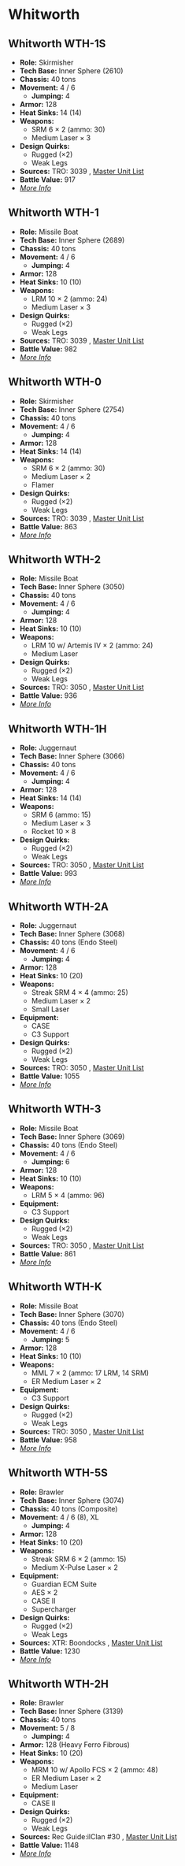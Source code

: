 # Whitworth 

## Whitworth WTH-1S 

- **Role:** Skirmisher 
- **Tech Base:** Inner Sphere (2610) 
- **Chassis:** 40 tons 
- **Movement:** 4 / 6 
  - **Jumping:** 4 
- **Armor:** 128 
- **Heat Sinks:** 14 (14) 
- **Weapons:** 
  - SRM 6 × 2 (ammo: 30) 
  - Medium Laser × 3 
- **Design Quirks:** 
  - Rugged (×2) 
  - Weak Legs 
- **Sources:** TRO: 3039 , [Master Unit List](http://masterunitlist.info/Unit/Details/3540) 
- **Battle Value:** 917 
- [*More Info*](whitworth/whitworth_wth-1s.md) 

## Whitworth WTH-1 

- **Role:** Missile Boat 
- **Tech Base:** Inner Sphere (2689) 
- **Chassis:** 40 tons 
- **Movement:** 4 / 6 
  - **Jumping:** 4 
- **Armor:** 128 
- **Heat Sinks:** 10 (10) 
- **Weapons:** 
  - LRM 10 × 2 (ammo: 24) 
  - Medium Laser × 3 
- **Design Quirks:** 
  - Rugged (×2) 
  - Weak Legs 
- **Sources:** TRO: 3039 , [Master Unit List](http://masterunitlist.info/Unit/Details/3538) 
- **Battle Value:** 982 
- [*More Info*](whitworth/whitworth_wth-1.md) 

## Whitworth WTH-0 

- **Role:** Skirmisher 
- **Tech Base:** Inner Sphere (2754) 
- **Chassis:** 40 tons 
- **Movement:** 4 / 6 
  - **Jumping:** 4 
- **Armor:** 128 
- **Heat Sinks:** 14 (14) 
- **Weapons:** 
  - SRM 6 × 2 (ammo: 30) 
  - Medium Laser × 2 
  - Flamer 
- **Design Quirks:** 
  - Rugged (×2) 
  - Weak Legs 
- **Sources:** TRO: 3039 , [Master Unit List](http://masterunitlist.info/Unit/Details/3537) 
- **Battle Value:** 863 
- [*More Info*](whitworth/whitworth_wth-0.md) 

## Whitworth WTH-2 

- **Role:** Missile Boat 
- **Tech Base:** Inner Sphere (3050) 
- **Chassis:** 40 tons 
- **Movement:** 4 / 6 
  - **Jumping:** 4 
- **Armor:** 128 
- **Heat Sinks:** 10 (10) 
- **Weapons:** 
  - LRM 10 w/ Artemis IV × 2 (ammo: 24) 
  - Medium Laser 
- **Design Quirks:** 
  - Rugged (×2) 
  - Weak Legs 
- **Sources:** TRO: 3050 , [Master Unit List](http://masterunitlist.info/Unit/Details/3541) 
- **Battle Value:** 936 
- [*More Info*](whitworth/whitworth_wth-2.md) 

## Whitworth WTH-1H 

- **Role:** Juggernaut 
- **Tech Base:** Inner Sphere (3066) 
- **Chassis:** 40 tons 
- **Movement:** 4 / 6 
  - **Jumping:** 4 
- **Armor:** 128 
- **Heat Sinks:** 14 (14) 
- **Weapons:** 
  - SRM 6 (ammo: 15) 
  - Medium Laser × 3 
  - Rocket 10 × 8 
- **Design Quirks:** 
  - Rugged (×2) 
  - Weak Legs 
- **Sources:** TRO: 3050 , [Master Unit List](http://masterunitlist.info/Unit/Details/3539) 
- **Battle Value:** 993 
- [*More Info*](whitworth/whitworth_wth-1h.md) 

## Whitworth WTH-2A 

- **Role:** Juggernaut 
- **Tech Base:** Inner Sphere (3068) 
- **Chassis:** 40 tons (Endo Steel) 
- **Movement:** 4 / 6 
  - **Jumping:** 4 
- **Armor:** 128 
- **Heat Sinks:** 10 (20) 
- **Weapons:** 
  - Streak SRM 4 × 4 (ammo: 25) 
  - Medium Laser × 2 
  - Small Laser 
- **Equipment:** 
  - CASE 
  - C3 Support 
- **Design Quirks:** 
  - Rugged (×2) 
  - Weak Legs 
- **Sources:** TRO: 3050 , [Master Unit List](http://masterunitlist.info/Unit/Details/3542) 
- **Battle Value:** 1055 
- [*More Info*](whitworth/whitworth_wth-2a.md) 

## Whitworth WTH-3 

- **Role:** Missile Boat 
- **Tech Base:** Inner Sphere (3069) 
- **Chassis:** 40 tons (Endo Steel) 
- **Movement:** 4 / 6 
  - **Jumping:** 6 
- **Armor:** 128 
- **Heat Sinks:** 10 (10) 
- **Weapons:** 
  - LRM 5 × 4 (ammo: 96) 
- **Equipment:** 
  - C3 Support 
- **Design Quirks:** 
  - Rugged (×2) 
  - Weak Legs 
- **Sources:** TRO: 3050 , [Master Unit List](http://masterunitlist.info/Unit/Details/3543) 
- **Battle Value:** 861 
- [*More Info*](whitworth/whitworth_wth-3.md) 

## Whitworth WTH-K 

- **Role:** Missile Boat 
- **Tech Base:** Inner Sphere (3070) 
- **Chassis:** 40 tons (Endo Steel) 
- **Movement:** 4 / 6 
  - **Jumping:** 5 
- **Armor:** 128 
- **Heat Sinks:** 10 (10) 
- **Weapons:** 
  - MML 7 × 2 (ammo: 17 LRM, 14 SRM) 
  - ER Medium Laser × 2 
- **Equipment:** 
  - C3 Support 
- **Design Quirks:** 
  - Rugged (×2) 
  - Weak Legs 
- **Sources:** TRO: 3050 , [Master Unit List](http://masterunitlist.info/Unit/Details/3545) 
- **Battle Value:** 958 
- [*More Info*](whitworth/whitworth_wth-k.md) 

## Whitworth WTH-5S 

- **Role:** Brawler 
- **Tech Base:** Inner Sphere (3074) 
- **Chassis:** 40 tons (Composite) 
- **Movement:** 4 / 6 (8), XL 
  - **Jumping:** 4 
- **Armor:** 128 
- **Heat Sinks:** 10 (20) 
- **Weapons:** 
  - Streak SRM 6 × 2 (ammo: 15) 
  - Medium X-Pulse Laser × 2 
- **Equipment:** 
  - Guardian ECM Suite 
  - AES × 2 
  - CASE II 
  - Supercharger 
- **Design Quirks:** 
  - Rugged (×2) 
  - Weak Legs 
- **Sources:** XTR: Boondocks , [Master Unit List](http://masterunitlist.info/Unit/Details/3544) 
- **Battle Value:** 1230 
- [*More Info*](whitworth/whitworth_wth-5s.md) 

## Whitworth WTH-2H 

- **Role:** Brawler 
- **Tech Base:** Inner Sphere (3139) 
- **Chassis:** 40 tons 
- **Movement:** 5 / 8 
  - **Jumping:** 4 
- **Armor:** 128 (Heavy Ferro Fibrous) 
- **Heat Sinks:** 10 (20) 
- **Weapons:** 
  - MRM 10 w/ Apollo FCS × 2 (ammo: 48) 
  - ER Medium Laser × 2 
  - Medium Laser 
- **Equipment:** 
  - CASE II 
- **Design Quirks:** 
  - Rugged (×2) 
  - Weak Legs 
- **Sources:** Rec Guide:ilClan #30 , [Master Unit List](http://masterunitlist.info/Unit/Details/9428) 
- **Battle Value:** 1148 
- [*More Info*](whitworth/whitworth_wth-2h.md) 


